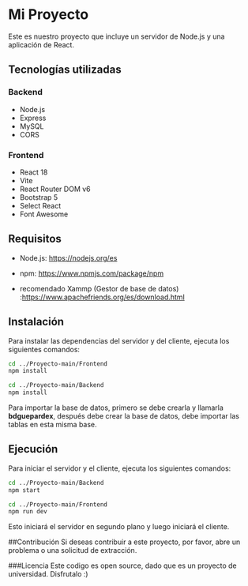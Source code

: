 # Mi Proyecto

Este es nuestro proyecto que incluye un servidor de Node.js y una aplicación de React.


## Tecnologías utilizadas

### Backend
- Node.js
- Express
- MySQL
- CORS

### Frontend
- React 18
- Vite
- React Router DOM v6
- Bootstrap 5
- Select React
- Font Awesome

## Requisitos

- Node.js: https://nodejs.org/es

- npm: https://www.npmjs.com/package/npm
- recomendado Xammp (Gestor de base de datos) :https://www.apachefriends.org/es/download.html

## Instalación

Para instalar las dependencias del servidor y del cliente, ejecuta los siguientes comandos:

```bash
cd ../Proyecto-main/Frontend
npm install

cd ../Proyecto-main/Backend
npm install
```

Para importar la base de datos, primero se debe crearla y llamarla **bdguepardex**, después debe crear la base de datos, debe importar las tablas en esta misma base.

## Ejecución

Para iniciar el servidor y el cliente, ejecuta los siguientes comandos:

```bash
cd ../Proyecto-main/Backend
npm start

cd ../Proyecto-main/Frontend
npm run dev
```

Esto iniciará el servidor en segundo plano y luego iniciará el cliente.

##Contribución
Si deseas contribuir a este proyecto, por favor, abre un problema o una solicitud de extracción.

###Licencia
Este codigo es open source, dado que es un proyecto de universidad. Disfrutalo :)